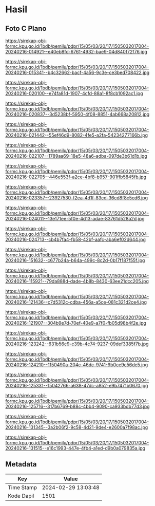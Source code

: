 # Hasil

## Foto C Plano

https://sirekap-obj-formc.kpu.go.id/1bdb/pemilu/pdpr/15/05/03/20/17/1505032017004-20240216-014921--e40eb8fd-6761-4932-bae9-04d840f72f76.jpg

https://sirekap-obj-formc.kpu.go.id/1bdb/pemilu/pdpr/15/05/03/20/17/1505032017004-20240216-015341--b4c32662-bacf-4a56-9c3e-ce3bed708422.jpg

https://sirekap-obj-formc.kpu.go.id/1bdb/pemilu/pdpr/15/05/03/20/17/1505032017004-20240216-020100--e74fa81d-1907-4cfd-88a1-8f8cb1092ac1.jpg

https://sirekap-obj-formc.kpu.go.id/1bdb/pemilu/pdpr/15/05/03/20/17/1505032017004-20240216-020837--3d5238bf-5950-4f08-8851-4ab668a20812.jpg

https://sirekap-obj-formc.kpu.go.id/1bdb/pemilu/pdpr/15/05/03/20/17/1505032017004-20240216-021442--55ef46d9-8082-4fe5-a2fa-54234277166b.jpg

https://sirekap-obj-formc.kpu.go.id/1bdb/pemilu/pdpr/15/05/03/20/17/1505032017004-20240216-022107--1789aa69-18e5-48a6-adba-097de3b61d1b.jpg

https://sirekap-obj-formc.kpu.go.id/1bdb/pemilu/pdpr/15/05/03/20/17/1505032017004-20240216-022705--446e553f-a2ce-4bf8-b957-901ffb5845fb.jpg

https://sirekap-obj-formc.kpu.go.id/1bdb/pemilu/pdpr/15/05/03/20/17/1505032017004-20240216-023357--23927530-f2ea-4d1f-83cd-36cd8f8c5cd6.jpg

https://sirekap-obj-formc.kpu.go.id/1bdb/pemilu/pdpr/15/05/03/20/17/1505032017004-20240216-024011--13e171ee-5f0e-4d13-adae-83761d528a2d.jpg

https://sirekap-obj-formc.kpu.go.id/1bdb/pemilu/pdpr/15/05/03/20/17/1505032017004-20240216-024713--cb4b7fa4-fb58-42bf-aafc-aba6ef02d644.jpg

https://sirekap-obj-formc.kpu.go.id/1bdb/pemilu/pdpr/15/05/03/20/17/1505032017004-20240216-151632--c677b24a-b64a-499c-8c2d-0b17f187f55f.jpg

https://sirekap-obj-formc.kpu.go.id/1bdb/pemilu/pdpr/15/05/03/20/17/1505032017004-20240216-115921--79da888d-dade-4b8b-8430-63ee21dcc205.jpg

https://sirekap-obj-formc.kpu.go.id/1bdb/pemilu/pdpr/15/05/03/20/17/1505032017004-20240216-121436--c7d5312c-cdba-456a-a5ce-081c321d2ce4.jpg

https://sirekap-obj-formc.kpu.go.id/1bdb/pemilu/pdpr/15/05/03/20/17/1505032017004-20240216-121907--304b9e7d-70ef-40e9-a7f0-fb05d98b4f2e.jpg

https://sirekap-obj-formc.kpu.go.id/1bdb/pemilu/pdpr/15/05/03/20/17/1505032017004-20240216-123242--631b56c9-c39b-4c74-9237-09def3385f7b.jpg

https://sirekap-obj-formc.kpu.go.id/1bdb/pemilu/pdpr/15/05/03/20/17/1505032017004-20240216-124210--1150490a-204c-46dc-9741-9b0ce9c56de5.jpg

https://sirekap-obj-formc.kpu.go.id/1bdb/pemilu/pdpr/15/05/03/20/17/1505032017004-20240216-125331--15042766-a638-47dc-a852-e9b7471b0670.jpg

https://sirekap-obj-formc.kpu.go.id/1bdb/pemilu/pdpr/15/05/03/20/17/1505032017004-20240216-125716--317b6769-b88c-4bb4-9090-ca933bdb77d3.jpg

https://sirekap-obj-formc.kpu.go.id/1bdb/pemilu/pdpr/15/05/03/20/17/1505032017004-20240216-131345--3a2b06f2-9c58-4d21-9de4-e2600a7f98ac.jpg

https://sirekap-obj-formc.kpu.go.id/1bdb/pemilu/pdpr/15/05/03/20/17/1505032017004-20240216-131515--e16c1993-447e-4fb4-a1ed-d9b0a079835a.jpg


## Metadata

| Key        | Value               |
| ---------- | ------------------- |
| Time Stamp | 2024-02-29 13:03:48 |
| Kode Dapil | 1501                |



